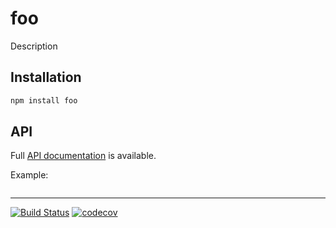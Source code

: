 # foo

Description

## Installation

```sh
npm install foo
```

## API

Full [API documentation](http://hildjj.github.io/foo/) is available.

Example:

```js
```

---
[![Build Status](https://github.com/hildjj/foo/workflows/Tests/badge.svg)](https://github.com/hildjj/foo/actions?query=workflow%3ATests)
[![codecov](https://codecov.io/gh/hildjj/foo/branch/main/graph/badge.svg?token=N7B7YLIDM4)](https://codecov.io/gh/hildjj/foo)
